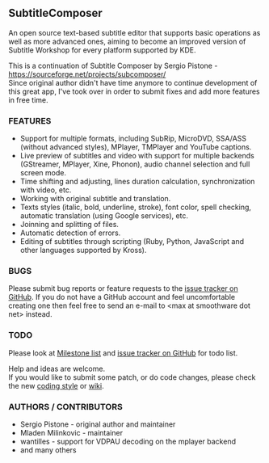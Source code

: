 ## SubtitleComposer ##

An open source text-based subtitle editor that supports basic operations as well as more advanced ones, aiming to become an improved version of Subtitle Workshop for every platform supported by KDE.

This is a continuation of Subtitle Composer by Sergio Pistone - https://sourceforge.net/projects/subcomposer/   
Since original author didn't have time anymore to continue development of this great app, I've took over in order to submit fixes and add more features in free time.

### FEATURES
 - Support for multiple formats, including SubRip, MicroDVD, SSA/ASS (without advanced styles), MPlayer, TMPlayer and YouTube captions.
 - Live preview of subtitles and video with support for multiple backends (GStreamer, MPlayer, Xine, Phonon), audio channel selection and full screen mode.
 - Time shifting and adjusting, lines duration calculation, synchronization with video, etc.
 - Working with original subtitle and translation.
 - Texts styles (italic, bold, underline, stroke), font color, spell checking, automatic translation (using Google services), etc.
 - Joinning and splitting of files.
 - Automatic detection of errors.
 - Editing of subtitles through scripting (Ruby, Python, JavaScript and other languages supported by Kross).

### BUGS
Please submit bug reports or feature requests to the [issue tracker on GitHub][bugs]. 
If you do not have a GitHub account and feel uncomfortable creating one then feel free to send an 
e-mail to &lt;max at smoothware dot net&gt; instead.

### TODO
Please look at [Milestone list][milestones] and [issue tracker on GitHub][bugs] for todo list.

Help and ideas are welcome.   
If you would like to submit some patch, or do code changes, please check the new [coding style][coding style] or [wiki][coding style wiki].   

### AUTHORS / CONTRIBUTORS
 - Sergio Pistone - original author and maintainer
 - Mladen Milinkovic - maintainer
 - wantilles - support for VDPAU decoding on the mplayer backend
 - and many others


[bugs]: https://github.com/maxrd2/subtitlecomposer/issues "Issue Tracker"
[milestones]: https://github.com/maxrd2/subtitlecomposer/issues/milestones "Milestones"
[coding style]: https://github.com/maxrd2/subtitlecomposer/blob/master/README.CodingStyle.md "Coding Style"
[coding style wiki]: https://github.com/maxrd2/subtitlecomposer/wiki/Coding-Style "Coding Style - Wiki"
